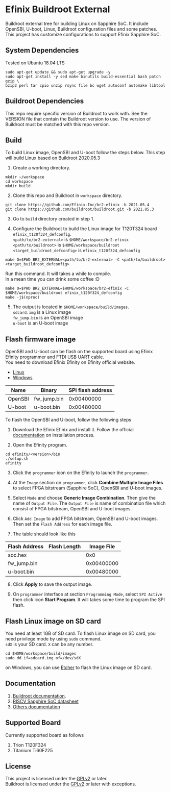 # Efinix Buildroot External

Buildroot external tree for building Linux on Sapphire SoC.
It include OpenSBI, U-boot, Linux, Buildroot configuration files
and some patches. This project has customize configurations to support Efinix Sapphire SoC.

## System Dependencies

Tested on Ubuntu 18.04 LTS
```
sudo apt-get update && sudo apt-get upgrade -y
sudo apt-get install -y sed make binutils build-essential bash patch gzip \
bzip2 perl tar cpio unzip rsync file bc wget autoconf automake libtool
```

## Buildroot Dependencies

This repo require specific version of Buildroot to work with.
See the VERSION file that contain the Buildroot version to use.
The version of Buildroot must be matched with this repo version.

## Build

To build Linux image, OpenSBI and U-boot follow the steps below.
This step will build Linux based on Buildroot 2020.05.3

1. Create a working directory.
```
mkdir ~/workspace
cd workspace
mkdir build
```

2. Clone this repo and Buildroot in `workspace` directory.
```
git clone https://github.com/Efinix-Inc/br2-efinix -b 2021.05.4
git clone https://github.com/buildroot/buildroot.git -b 2021.05.3
```

3. Go to `build` directory created in step 1.

4. Configure the Buildroot to build the Linux image for T120T324 board `efinix_t120f324_defconfig`.  
   `<path/to/br2-external>` is `$HOME/workspace/br2-efinix`  
   `<path/to/buildroot>` is `$HOME/workspace/buildroot`  
   `<target_buildroot_defconfig>` is `efinix_t120f324_defconfig`

```
make O=$PWD BR2_EXTERNAL=<path/to/br2-external> -C <path/to/buildroot> <target_buildroot_defconfig>
```

Run this command. It will takes a while to compile.  
In a mean time you can drink some coffee :D
```
make O=$PWD BR2_EXTERNAL=$HOME/workspace/br2-efinix -C $HOME/workspace/buildroot efinix_t120f324_defconfig
make -j$(nproc)
```

5. The output is located in `$HOME/workspace/build/images`.  
    `sdcard.img` is a Linux image   
    `fw_jump.bin` is an OpenSBI image  
    `u-boot` is an U-boot image  

## Flash firmware image

OpenSBI and U-boot can be flash on the supported board using Efinix Efinity programmer and FTDI USB UART cable.  
You need to download Efinix Efinity on Efinity official website.  
- [Linux](https://www.efinixinc.com/support/downloads-license.php?platform=linux&os=ubuntu&v=2021.2.323)  
- [Windows](https://www.efinixinc.com/support/downloads-license.php?platform=windows&os=windows&v=2021.2.323)  

| Name | Binary | SPI flash address |
| ------ | ------ |------ |
| OpenSBI | fw_jump.bin | 0x00400000 |
| U-boot | u-boot.bin | 0x00480000|

To flash the OpenSBI and U-boot, follow the following steps
1. Download the Efinix Efinix and install it. Follow the official [documentation](https://www.efinixinc.com/docs/efinity-installation-v2.6.pdf) on installation process.

2. Open the Efinity program.
```
cd efinity/<version>/bin
./setup.sh 
efinity
```

3. Click the `programmer` icon on the Efinity to launch the `programmer`.

4. At the `Image` section on `programmer`, click **Combine Multiple Image Files** to select FPGA bitstream (Sapphire SoC), OpenSBI and U-boot images.

5. Select `Mode` and choose **Generic Image Combination**. Then give the name of `Output File`. The `Output File` is name of combination file which consist of FPGA bitstream, OpenSBI and U-boot images.

6. Click `Add Image` to add FPGA bitstream, OpenSBI and U-boot images. Then set the `Flash Address` for each image file.

7. The table should look like this

| Flash Address | Flash Length | Image File |
| ------ | ------ |------ |
| soc.hex | | 0x0|
| fw_jump.bin | | 0x00400000 |
| u-boot.bin | | 0x00480000|

8. Click **Apply** to save the output image.

9. On `programmer` interface at section `Programming Mode`, select `SPI Active` then click icon **Start Program**. It will takes some time to program the SPI flash.


## Flash Linux image on SD card

You need at least 1GB of SD card. To flash Linux image on SD card, you need privilege mode by using `sudo` command.  
`sdX` is your SD card. `X` can be any number.

```
cd $HOME/workspace/build/images
sudo dd if=sdcard.img of=/dev/sdX
```
on Windows, you can use [Etcher](https://www.balena.io/etcher/) to flash the Linux image on SD card.

## Documentation

1. [Buildroot documentation](https://buildroot.org/docs.html).  
2. [RISCV Sapphire SoC datasheet](https://www.efinixinc.com/docs/riscv-sapphire-ds-v2.0.pdf)  
3. [Others documentation](https://github.com/Efinix-Inc/br2-efinix/tree/main/docs)

## Supported Board

Currently supported board as follows  
1. Trion T120F324  
2. Titanium Ti60F225  

## License

This project is licensed under the [GPLv2](https://www.gnu.org/licenses/old-licenses/gpl-2.0.en.html) or later.  
Buildroot is licensed under the [GPLv2](https://www.gnu.org/licenses/old-licenses/gpl-2.0.en.html) or later with exceptions.
